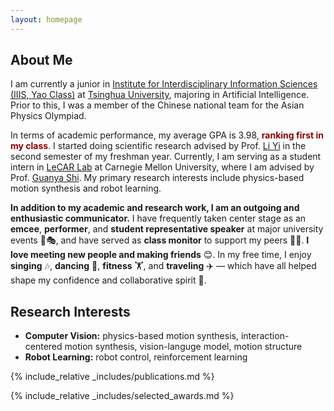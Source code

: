 ```yaml
---
layout: homepage
---
```


## About Me
I am currently a junior in [Institute for Interdisciplinary Information Sciences (IIIS, Yao Class)](https://iiis.tsinghua.edu.cn/en/) at [Tsinghua University](https://www.tsinghua.edu.cn/en/), majoring in Artificial Intelligence. Prior to this, I was a member of the Chinese national team for the Asian Physics Olympiad. 

In terms of academic performance, my average GPA is 3.98, <span style="color:darkred"><strong>ranking first in my class</strong></span>. I started doing scientific research advised by Prof. [Li Yi](https://ericyi.github.io/) in the second semester of my freshman year. Currently, I am serving as a student intern in [LeCAR Lab](https://lecar-lab.github.io/) at Carnegie Mellon University, where I am advised by Prof. [Guanya Shi](https://www.gshi.me/). My primary research interests include physics-based motion synthesis and robot learning.

**In addition to my academic and research work, I am an outgoing and enthusiastic communicator.** I have frequently taken center stage as an **emcee**, **performer**, and **student representative speaker** at major university events 🎤🎭, and have served as **class monitor** to support my peers 🙋‍♀️. **I love meeting new people and making friends** 😊. In my free time, I enjoy **singing** 🎶, **dancing** 💃, **fitness** 🏋️, and **traveling** ✈️ — which have all helped shape my confidence and collaborative spirit 🌟.


## Research Interests

- **Computer Vision:** physics-based motion synthesis, interaction-centered motion synthesis, vision-languge model, motion structure
- **Robot Learning:** robot control, reinforcement learning

<!-- ## News

- **[Feb. 2020]** Our paper about incremental learning is accepted to CVPR 2020.
- **[Feb. 2020]** We will host the ACM Multimedia Asia 2020 conference in Singapore!
- **[Sept. 2019]** Our paper about few-shot learning is accepted to NeurIPS 2019.
- **[Mar. 2019]** Our paper about few-shot learning is accepted to CVPR 2019. -->

{% include_relative _includes/publications.md %}

{% include_relative _includes/selected_awards.md %}
